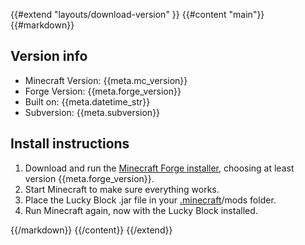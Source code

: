 {{#extend "layouts/download-version" }}
{{#content "main"}}
{{#markdown}}

## Version info

-   Minecraft Version: {{meta.mc_version}}
-   Forge Version: {{meta.forge_version}}
-   Built on: {{meta.datetime_str}}
-   Subversion: {{meta.subversion}}

## Install instructions

1. Download and run the <a href="http://files.minecraftforge.net/maven/net/minecraftforge/forge/index_{{meta.mc_version}}.html">Minecraft Forge installer</a>, choosing at least version {{meta.forge_version}}.
2. Start Minecraft to make sure everything works.
3. Place the Lucky Block .jar file in your <a href="https://minecraft.gamepedia.com/.minecraft">.minecraft</a>/mods folder.
4. Run Minecraft again, now with the Lucky Block installed.

{{/markdown}}
{{/content}}
{{/extend}}
